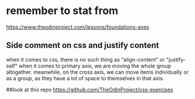 # remember to stat from

https://www.theodinproject.com/lessons/foundations-axes


## Side comment on css and justify content
when it comes to css, there is no such thing as "align-content" or "justify-self"
when it comes to primary axis, we are moving the whole group altogether. 
meanwhile, on the cross axis, we can move items individually or as a group, as they have a lot of space to themselves in that axis.


##look at this repo
https://github.com/TheOdinProject/css-exercises

